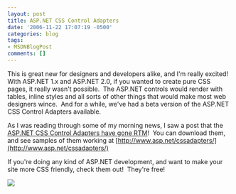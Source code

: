 ```yaml
---
layout: post
title: ASP.NET CSS Control Adapters
date: '2006-11-22 17:07:19 -0500'
categories: blog
tags:
- MSDNBlogPost
comments: []
---
```


This is great new for designers and developers alike, and I'm really excited!&nbsp; With ASP.NET 1.x and ASP.NET 2.0, if you wanted to create pure CSS pages, it really wasn't possible.&nbsp; The ASP.NET controls would render with tables, inline styles and all sorts of other things that would make most web designers wince.&nbsp; And for a while, we've had a beta version of the ASP.NET CSS Control Adapters available.

As I was reading through some of my morning news, I saw a post that the [ASP.NET CSS Control Adapters have gone RTM](http://forums.asp.net/1473749/ShowThread.aspx#1473749)!&nbsp; You can download them, and see samples of them working at [http://www.asp.net/cssadapters/](http://www.asp.net/cssadapters/)

If you're doing any kind of ASP.NET development, and want to make your site more CSS friendly, check them out!&nbsp; They're free! 

![](http://blogs.msdn.com/aggbug.aspx?PostID=1123772)